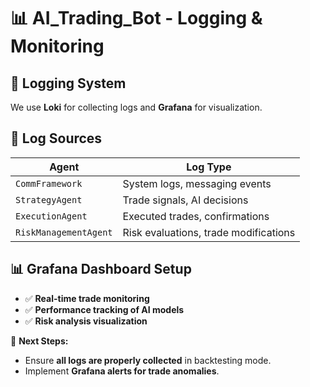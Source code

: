 # 📊 AI_Trading_Bot - Logging & Monitoring

## **🔹 Logging System**
We use **Loki** for collecting logs and **Grafana** for visualization.

## **📡 Log Sources**
| **Agent**                 | **Log Type** |
|---------------------------|-------------|
| `CommFramework`           | System logs, messaging events |
| `StrategyAgent`           | Trade signals, AI decisions |
| `ExecutionAgent`          | Executed trades, confirmations |
| `RiskManagementAgent`     | Risk evaluations, trade modifications |

## **📊 Grafana Dashboard Setup**
- ✅ **Real-time trade monitoring**
- ✅ **Performance tracking of AI models**
- ✅ **Risk analysis visualization**

📌 **Next Steps:**  
- Ensure **all logs are properly collected** in backtesting mode.  
- Implement **Grafana alerts for trade anomalies**.  
